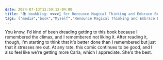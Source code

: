 ```yaml
---
date: 2024-07-13T12:59:12-04:00
title: "📚 bookblog: ❤️❤️❤️❤️🖤 for Renounce Magical Thinking and Embrace Empirical Evidence (A Tenth Dumbing of Age Collection), by David Willis"
tags: ["media","book","Myself","Renounce Magical Thinking and Embrace Empirical Evidence","David Willis","webcomics","Dumbing of Age"]
---
```


You know, I'd kind of been dreading getting to this book because I remembered the climax, and I remembered not liking it. After reading it, though, I'm starting to think that it's better done than I remembered but just that it stresses me out. At any rate, this comic continues to be good, and I also feel like we're getting more Carla, which I appreciate. She's the best.